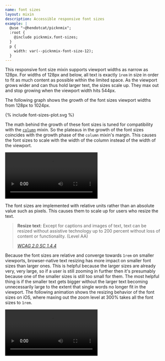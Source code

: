 ```yaml
---
name: font sizes
layout: mixin
description: Accessible responsive font sizes
example: |
  @use "~@hendotcat/picknmix";
  :root {
    @include picknmix.font-sizes;
  }
  p {
    width: var(--picknmix-font-size-12);
  }
---
```


This responsive font size mixin supports viewport widths as narrow as 128px.
For widths of 128px and below, all text is exactly `1rem` in size in order to
fit as much content as possible within the limited space. As the viewport
grows wider and can thus hold larger text, the sizes scale up. They max out and
stop growing when the viewport width hits 544px.

The following graph shows the growth of the font sizes viewport widths from
128px to 1024px.

{% include font-sizes-plot.svg %}

The math behind the growth of these font sizes is tuned for compatibility with
the [`column`](/column) mixin. So the plateaus in the growth of the font sizes
coincides with the growth phase of the `column` mixin's margin. This causes
the font sizes to scale with the width of the column instead of the width of
the viewport.

<video
  autoplay
  controls
  loop
  src="/font-sizes/margin-pause.mp4"
  aria-label="The Google Chrome dev tools with a page containing a cyan box. As the page is widened, the text grows with it. Around 256px of width, the text briefly stops growing with the page width as the box containing the text stays the same size for a moment."
/>

The font sizes are implemented with relative units rather than an absolute
value such as pixels. This causes them to scale up for users who resize the
text.

> **Resize text**: Except for captions and images of text, text can be resized
> without assistive technology up to 200 percent without loss of content or
> functionality. (Level AA)
>
> <cite><a href="https://www.w3.org/TR/UNDERSTANDING-WCAG20/visual-audio-contrast-scale.html">WCAG 2.0 SC 1.4.4</a></cite>

Because the font sizes are relative and converge towards `1rem` on smaller
viewports, browser-native text resizing has more impact on smaller font sizes
than larger ones. This is helpful because the larger sizes are already very,
very large, so if a user is still zooming in further then it's presumably
because one of the smaller sizes is still too small for them. The most helpful
thing is if the smaller text gets bigger without the larger text becoming
unnecessarily large to the extent that single words no longer fit in the
viewport. The following animation shows the resizing behavior of the font sizes
on iOS, where maxing out the zoom level at 300% takes all the font sizes to
`1rem`.

<video
  autoplay
  controls
  loop
  src="/font-sizes/mobile-zoom.mp4"
  aria-label="Mobile Safari with the text size controls enabled and 4 lines of text on the page. As the text size increases, the smaller text grows faster than the larger text. At 300% zoom, all lines are the same size."
/>

